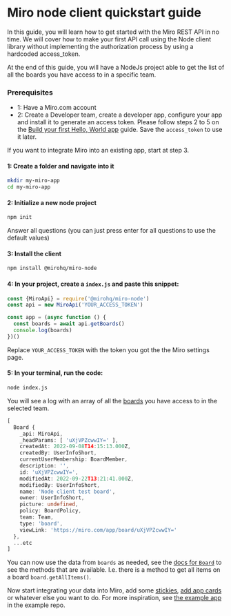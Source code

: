 # Miro node client quickstart guide

In this guide, you will learn how to get started with the Miro REST API in no time. We will cover how to make your first API call using the Node client library without implementing the authorization process by using a hardcoded access_token.

At the end of this guide, you will have a NodeJs project able to get the list of all the boards you have access to in a specific team.

### Prerequisites

- 1: Have a Miro.com account
- 2: Create a Developer team, create a developer app, configure your app and install it to generate an access token. Please follow steps 2 to 5 on the [Build your first Hello, World app](https://developers.miro.com/docs/build-your-first-hello-world-app#step-2-create-a-developer-team-in-miro) guide. Save the `access_token` to use it later.

If you want to integrate Miro into an existing app, start at step 3.

#### 1: Create a folder and navigate into it

```bash
mkdir my-miro-app
cd my-miro-app
```

#### 2: Initialize a new node project

```bash
npm init
```

Answer all questions (you can just press enter for all questions to use the default values)

#### 3: Install the client

```bash
npm install @mirohq/miro-node
```

#### 4: In your project, create a `index.js` and paste this snippet:

```js
const {MiroApi} = require('@mirohq/miro-node')
const api = new MiroApi('YOUR_ACCESS_TOKEN')

const app = (async function () {
  const boards = await api.getBoards()
  console.log(boards)
})()
```

Replace `YOUR_ACCESS_TOKEN` with the token you got the the Miro settings page.

#### 5: In your terminal, run the code:

```bash
node index.js
```

You will see a log with an array of all the [boards](https://miroapp.github.io/api-clients/classes/highlevel_Board.Board.html) you have access to in the selected team.

```ts
[
  Board {
    _api: MiroApi,
    _headParams: [ 'uXjVPZcwwIY=' ],
    createdAt: 2022-09-08T14:15:13.000Z,
    createdBy: UserInfoShort,
    currentUserMembership: BoardMember,
    description: '',
    id: 'uXjVPZcwwIY=',
    modifiedAt: 2022-09-22T13:21:41.000Z,
    modifiedBy: UserInfoShort,
    name: 'Node client test board',
    owner: UserInfoShort,
    picture: undefined,
    policy: BoardPolicy,
    team: Team,
    type: 'board',
    viewLink: 'https://miro.com/app/board/uXjVPZcwwIY='
  },
  ...etc
]
```

You can now use the data from `boards` as needed, see the [docs for `Board`](https://miroapp.github.io/api-clients/classes/highlevel_Board.Board.html#getAllItems) to see the methods that are available. I.e. there is a method to get all items on a board `board.getAllItems()`.

Now start integrating your data into Miro, add some [stickies](https://miroapp.github.io/api-clients/classes/highlevel.StickyNoteItem.html), [add app cards](https://miroapp.github.io/api-clients/classes/highlevel.AppCardItem.html) or whatever else you want to do. For more inspiration, see [the example app](https://github.com/miroapp/app-examples/tree/main/examples/rest-stickies-csv) in the example repo.
